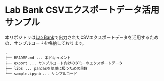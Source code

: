# Lab Bank CSVエクスポートデータ活用サンプル

本リポジトリは[Lab Bank](https://labbank.jp/)で出力されたCSVエクスポートデータを活用するための、サンプルコードを格納しております。

```
.
├── README.md ... 本ドキュメント
├── export ... サンプルコード向けのダミーのエクスポートデータ
├── libs ... pandasを簡単に扱うための関数
└── sample.ipynb ... サンプルコード
```